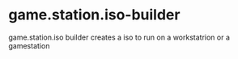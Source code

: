 # game.station.iso-builder
game.station.iso builder creates a iso to run on a workstatrion or a gamestation 
